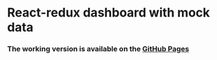 # React-redux dashboard with mock data

### The working version is available on the [GitHub Pages](https://just36.github.io/dashboard)
